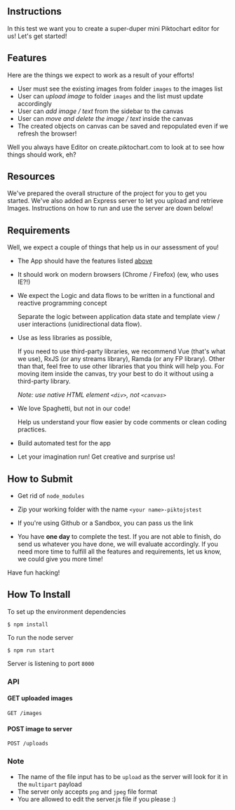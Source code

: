 ## Instructions

In this test we want you to create a super-duper mini Piktochart editor for us! Let's get started!

## Features

Here are the things we expect to work as a result of your efforts!

- User must see the existing images from folder `images` to the images list
- User can *upload image* to folder `images` and the list must update accordingly
- User can *add image / text* from the sidebar to the canvas
- User can *move and delete the image / text* inside the canvas
- The created objects on canvas can be saved and repopulated even if we refresh the browser!

Well you always have Editor on create.piktochart.com to look at to see how things should work, eh?

## Resources

We've prepared the overall structure of the project for you to get you started. We've also added an Express server to let you upload and retrieve Images. Instructions on how to run and use the server are down below!

## Requirements

Well, we expect a couple of things that help us in our assessment of you!

- The App should have the features listed [above](#features)

- It should work on modern browsers (Chrome / Firefox) (ew, who uses IE?!)

- We expect the Logic and data flows to be written in a functional and reactive programming concept

  Separate the logic between application data state and template view / user interactions (unidirectional data flow).

- Use as less libraries as possible,

  If you need to use third-party libraries, we recommend Vue (that's what we use), RxJS (or any streams library), Ramda (or any FP library).
  Other than that, feel free to use other libraries that you think will help you.
  For moving item inside the canvas, try your best to do it without using a third-party library.

  _Note: use native HTML element `<div>`, not `<canvas>`_

- We love Spaghetti, but not in our code!

  Help us understand your flow easier by code comments or clean coding practices.

- Build automated test for the app

- Let your imagination run! Get creative and surprise us!


## How to Submit

- Get rid of `node_modules`

- Zip your working folder with the name `<your name>-piktojstest`

- If you're using Github or a Sandbox, you can pass us the link

- You have **one day** to complete the test. If you are not able to finish, do send us whatever you have done, we will evaluate accordingly. If you need more time to fulfill all the features and requirements, let us know, we could give you more time!

Have fun hacking!

## How To Install

To set up the environment dependencies

```
$ npm install
```

To run the node server

```
$ npm run start
```

Server is listening to port `8000`

### API

#### GET uploaded images

```
GET /images
```

#### POST image to server

```
POST /uploads
```

### Note

- The name of the file input has to be `upload` as the server will look for it in the `multipart` payload
- The server only accepts `png` and `jpeg` file format
- You are allowed to edit the server.js file if you please :)

